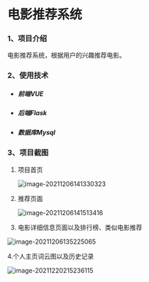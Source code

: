 # 电影推荐系统

### 1、项目介绍

电影推荐系统，根据用户的兴趣推荐电影。

### 2、使用技术

- ##### 前端VUE

- ##### 后端Flask

- ##### 数据库Mysql

### 3、项目截图

1. 项目首页

   ![image-20211206141330323](https://gitee.com/gaohuan111/pic/raw/master/img/image-20211206141330323.png)

2. 推荐页面

   ![image-20211206141513416](https://gitee.com/gaohuan111/pic/raw/master/img/image-20211206141513416.png)

3. 电影详细信息页面以及排行榜、类似电影推荐

![image-20211206135225065](https://gitee.com/gaohuan111/pic/raw/master/img/image-20211206135225065.png)

4.个人主页词云图以及历史记录

![image-20211220215236115](https://gitee.com/gaohuan111/pic/raw/master/img/image-20211220215236115.png)